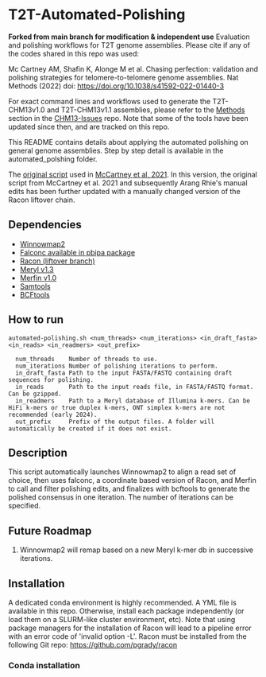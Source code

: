 # T2T-Automated-Polishing

**Forked from main branch for modification & independent use** Evaluation and polishing workflows for T2T genome assemblies. 
Please cite if any of the codes shared in this repo was used:

Mc Cartney AM, Shafin K, Alonge M et al. Chasing perfection: validation and polishing strategies for telomere-to-telomere genome assemblies. Nat Methods (2022) doi: https://doi.org/10.1038/s41592-022-01440-3



For exact command lines and workflows used to generate the T2T-CHM13v1.0 and T2T-CHM13v1.1 assemblies, please refer to the [Methods](https://github.com/marbl/CHM13-issues#methods) section in the [CHM13-Issues](https://github.com/marbl/CHM13-issues) repo. Note that some of the tools have been updated since then, and are tracked on this repo.

This README contains details about applying the automated polishing on general genome assemblies. Step by step detail is available in the automated_polshing folder.

The [original script](https://github.com/arangrhie/T2T-Polish/blob/master/automated_polishing/automated-polishing-legacy.sh) used 
in [McCartney et al, 2021](https://doi.org/10.1101/2021.07.02.450803). In this version, the original script from McCartney et al. 2021 and subsequently Arang Rhie's manual edits has been further updated with a manually changed version of the Racon liftover chain.

## Dependencies 
* [Winnowmap2](https://github.com/marbl/Winnowmap)
* [Falconc available in pbipa package](https://github.com/bio-nim/pb-falconc/releases)
* [Racon (liftover branch)](https://github.com/pgrady/racon)
* [Meryl v1.3](https://github.com/marbl/meryl)
* [Merfin v1.0](https://github.com/arangrhie/merfin)
* [Samtools](https://github.com/samtools/samtools)
* [BCFtools](https://github.com/samtools/bcftools)


## How to run
```
automated-polishing.sh <num_threads> <num_iterations> <in_draft_fasta> <in_reads> <in_readmers> <out_prefix>

  num_threads    Number of threads to use.
  num_iterations Number of polishing iterations to perform.
  in_draft_fasta Path to the input FASTA/FASTQ containing draft sequences for polishing.
  in_reads       Path to the input reads file, in FASTA/FASTQ format. Can be gzipped.
  in_readmers    Path to a Meryl database of Illumina k-mers. Can be HiFi k-mers or true duplex k-mers, ONT simplex k-mers are not recommended (early 2024).
  out_prefix     Prefix of the output files. A folder will automatically be created if it does not exist.
```

## Description

This script automatically launches Winnowmap2 to align a read set of choice, then uses falconc, a coordinate based version of Racon, and Merfin to call and filter polishing edits, and finalizes with bcftools to generate the polished consensus in one iteration. The number of iterations can be specified.

## Future Roadmap

1) Winnowmap2 will remap based on a new Meryl k-mer db in successive iterations.

## Installation

A dedicated conda environment is highly recommended. A YML file is available in this repo. Otherwise, install each package independently (or load them on a SLURM-like cluster environment, etc). Note that using package managers for the installation of Racon will lead to a pipeline error with an error code of 'invalid option -L'. Racon must be installed from the following Git repo: https://github.com/pgrady/racon

### Conda installation

